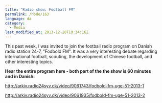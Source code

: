 ```yaml
---
title: "Radio show: Football FM"
permalink: /node/163
language: da
category:
  - Media
last_modified_at: 2013-12-20T10:34:16Z
---
```


This past week, I was invited to join the football radio program on Danish radio station 24-7, "Fodbold FM". It was a very interesting debate regarding international football, scouting, the development of Chinese football, and other interesting topics.

**Hear the entire program here - both part of the the show is 60 minutes and in Danish:**

  
<http://arkiv.radio24syv.dk/video/9061743/fodbold-fm-uge-51-2013-1>

<http://arkiv.radio24syv.dk/video/9061935/fodbold-fm-uge-51-2013-2>

